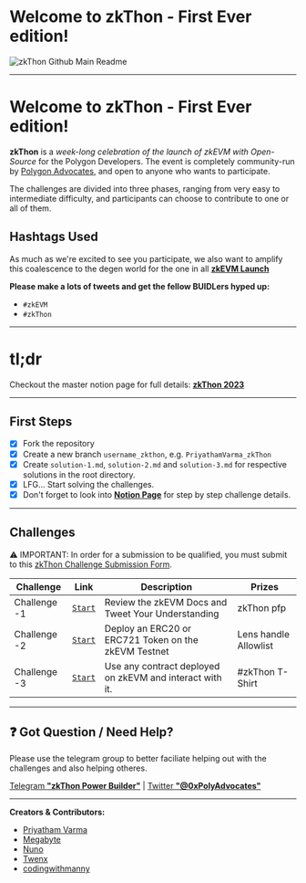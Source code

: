 # Welcome to zkThon - First Ever edition!

![zkThon Github Main Readme](https://user-images.githubusercontent.com/128218414/226963031-48178406-8f64-4b37-933c-185ab960a0de.png)

---

# Welcome to zkThon - First Ever edition!

**zkThon** is a _week-long celebration of the launch of zkEVM with Open-Source_ for the Polygon Developers. The event is completely community-run by [Polygon Advocates](https://polygon.technology/advocate-program), and open to anyone who wants to participate.

The challenges are divided into three phases, ranging from very easy to intermediate difficulty, and participants can choose to contribute to one or all of them.

## Hashtags Used

As much as we're excited to see you participate, we also want to amplify this coalescence to the degen world for the one in all [**zkEVM Launch**](https://ethglobal.com/events/polygon-zk-summit)

**Please make a lots of tweets and get the fellow BUIDLers hyped up:**

- `#zkEVM`
- `#zkThon`

---

# tl;dr

Checkout the master notion page for full details: **[zkThon 2023](https://www.notion.so/polygontechnology/zkThon-54cc518ee7ec428b813b02998f84c5df)**

---

## First Steps

- [x] Fork the repository
- [x] Create a new branch `username_zkthon`, e.g. `PriyathamVarma_zkThon`
- [x] Create `solution-1.md`, `solution-2.md` and `solution-3.md` for respective solutions in the root directory.
- [x] LFG... Start solving the challenges.
- [x] Don't forget to look into [**Notion Page**](https://polygontechnology.notion.site/polygontechnology/zkThon-A-Week-Long-event-for-the-Polygon-Community-54cc518ee7ec428b813b02998f84c5df) for step by step challenge details.

---

## Challenges

⚠️ IMPORTANT: In order for a submission to be qualified, you must submit to this [zkThon Challenge Submission Form](https://airtable.com/shr21z0FfPImZfYBQ).

| Challenge    | Link                                                                                       | Description                                              | Prizes                |
| ------------ | ------------------------------------------------------------------------------------------ | -------------------------------------------------------- | --------------------- |
| Challenge -1 | [`Start`](https://github.com/Polygon-Advocates/zkThon-challenges/blob/main/challenge-1.md) | Review the zkEVM Docs and Tweet Your Understanding       | zkThon pfp            |
| Challenge -2 | [`Start`](https://github.com/Polygon-Advocates/zkThon-challenges/blob/main/challenge-2.md) | Deploy an ERC20 or ERC721 Token on the zkEVM Testnet     | Lens handle Allowlist |
| Challenge -3 | [`Start`](https://github.com/Polygon-Advocates/zkThon-challenges/blob/main/challenge-3.md) | Use any contract deployed on zkEVM and interact with it. | #zkThon T-Shirt       |

---

## ❓ Got Question / Need Help?

Please use the telegram group to better faciliate helping out with the challenges and also helping otheres.

[Telegram **"zkThon Power Builder"**](https://t.me/zkThon) | [Twitter **"@0xPolyAdvocates"**](https://twitter.com/0xPolyAdvocates)

---

**Creators & Contributors:**

- [Priyatham Varma](https://twitter.com/Mister_V_Varma)
- [Megabyte](https://twitter.com/megabyte0x)
- [Nuno](https://twitter.com/nunomiguelcg)
- [Twenx](https://twitter.com/Twenx_)
- [codingwithmanny](https://twitter.com/codingwithmanny)
